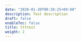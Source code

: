 ```yaml
---
date: "2020-01-30T00:38:25+09:00"
description: Test description
draft: false
enableToc: false
title: ttttest
weight: 2
---
```

